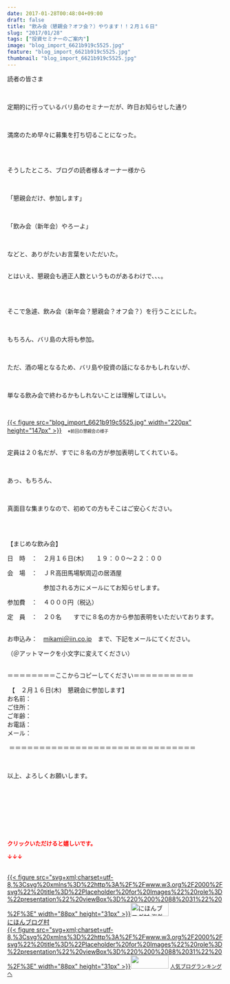 ```yaml
---
date: 2017-01-28T00:48:04+09:00
draft: false
title: "飲み会（懇親会？オフ会？）やります！！２月１６日"
slug: "2017/01/28"
tags: ["投資セミナーのご案内"]
image: "blog_import_6621b919c5525.jpg"
feature: "blog_import_6621b919c5525.jpg"
thumbnail: "blog_import_6621b919c5525.jpg"
---
```

<p>読者の皆さま</p><p> </p><p>定期的に行っているバリ島のセミナーだが、昨日お知らせした通り</p><p> </p><p>満席のため早々に募集を打ち切ることになった。</p><p> </p><p><br/>そうしたところ、ブログの読者様＆オーナー様から</p><p> </p><p>「懇親会だけ、参加します」</p><p> </p><p>「飲み会（新年会）やろーよ」</p><p> </p><p>などと、ありがたいお言葉をいただいた。</p><p><br/>とはいえ、懇親会も適正人数というものがあるわけで、、、。</p><p> </p><p><br/>そこで急遽、飲み会（新年会？懇親会？オフ会？）を行うことにした。</p><p> </p><p>もちろん、バリ島の大将も参加。</p><p> </p><p>ただ、酒の場となるため、バリ島や投資の話になるかもしれないが、</p><p> </p><p>単なる飲み会で終わるかもしれないことは理解してほしい。</p><p> </p><p><a href="blog_import_6621b91ad9a9f.jpg">{{< figure src="blog_import_6621b919c5525.jpg" width="220px" height="147px" >}}</a>　<span style="font-size: 0.7em;">※前回の懇親会の様子</span></p><p><br/>定員は２０名だが、すでに８名の方が参加表明してくれている。</p><p> </p><p>あっ、もちろん、</p><p> </p><p>真面目な集まりなので、初めての方もそこはご安心ください。</p><p> </p><p><br/>【まじめな飲み会】</p><p>日　時　：　２月１６日(木)　　１９：００～２２：００</p><p>会　場　：　ＪＲ高田馬場駅周辺の居酒屋</p><p>　　　　　　参加される方にメールにてお知らせします。</p><p>参加費　：　４０００円（税込）</p><p>定　員　：　２０名　　すでに８名の方から参加表明をいただいております。</p><p><br/>お申込み：　<a href="mailto:mikami@iin.co.jp">mikami＠iin.co.jp</a>　まで、下記をメールにてください。</p><p>（＠アットマークを小文字に変えてください）</p><p> <br/>＝＝＝＝＝＝＝＝ここからコピーしてください＝＝＝＝＝＝＝＝＝＝</p><p> 【　２月１６日(木)　懇親会に参加します】<br/>お名前：<br/>ご住所：<br/>ご年齢：<br/>お電話：<br/>メール：</p><p> ＝＝＝＝＝＝＝＝＝＝＝＝＝＝＝＝＝＝＝＝＝＝＝＝＝＝＝＝＝＝＝</p><p> </p><p>以上、よろしくお願いします。</p><p> </p><p> </p><p> </p> <p><font color="#ff0000" size="2"><strong>クリックいただけると嬉しいです。</strong></font></p><p><font color="#ff0000" size="2"><strong>↓↓↓</strong></font></p><p><br/><a href="ranking.html?p_cid=01260127" target="_blank">{{< figure src="svg+xml;charset=utf-8,%3Csvg%20xmlns%3D%22http%3A%2F%2Fwww.w3.org%2F2000%2Fsvg%22%20title%3D%22Placeholder%20for%20Images%22%20role%3D%22presentation%22%20viewBox%3D%220%200%2088%2031%22%20%2F%3E" width="88px" height="31px" >}}<noscript><img alt="にほんブログ村 海外生活ブログ バリ島情報へ" border="0" height="31" src="https://img-proxy.blog-video.jp/images?url=http%3A%2F%2Foverseas.blogmura.com%2Fbali%2Fimg%2Fbali88_31.gif" width="88"></noscript></a><br/><a href="ranking.html?p_cid=01260127" target="_blank">にほんブログ村</a><br/><a href="link.php?1804582" title="人気ブログランキングへ">{{< figure src="svg+xml;charset=utf-8,%3Csvg%20xmlns%3D%22http%3A%2F%2Fwww.w3.org%2F2000%2Fsvg%22%20title%3D%22Placeholder%20for%20Images%22%20role%3D%22presentation%22%20viewBox%3D%220%200%2088%2031%22%20%2F%3E" width="88px" height="31px" >}}<noscript><img border="0" height="31" src="https://blog.with2.net/img/banner/banner_22.gif" width="88"></noscript></a> <a href="link.php?1804582" style="font-size: 12px;">人気ブログランキングへ</a></p>

